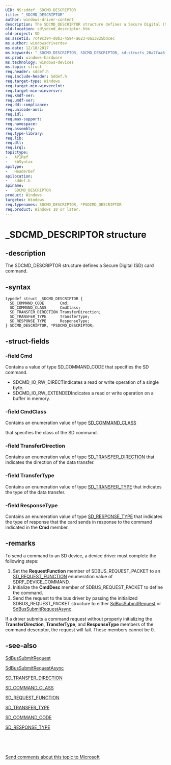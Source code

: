 ```yaml
---
UID: NS:sddef._SDCMD_DESCRIPTOR
title: "_SDCMD_DESCRIPTOR"
author: windows-driver-content
description: The SDCMD_DESCRIPTOR structure defines a Secure Digital (SD) card command.
old-location: sd\sdcmd_descriptor.htm
old-project: SD
ms.assetid: 7c49c394-d0b3-4594-a623-0a13825bdcec
ms.author: windowsdriverdev
ms.date: 12/18/2017
ms.keywords: "_SDCMD_DESCRIPTOR, SDCMD_DESCRIPTOR, sd-structs_20a7faa8-4e91-49cc-94eb-13bd584a25a3.xml, sddef/SDCMD_DESCRIPTOR, PSDCMD_DESCRIPTOR, SD.sdcmd_descriptor, sddef/PSDCMD_DESCRIPTOR, SDCMD_DESCRIPTOR structure [Buses], *PSDCMD_DESCRIPTOR, PSDCMD_DESCRIPTOR structure pointer [Buses]"
ms.prod: windows-hardware
ms.technology: windows-devices
ms.topic: struct
req.header: sddef.h
req.include-header: Sddef.h
req.target-type: Windows
req.target-min-winverclnt: 
req.target-min-winversvr: 
req.kmdf-ver: 
req.umdf-ver: 
req.ddi-compliance: 
req.unicode-ansi: 
req.idl: 
req.max-support: 
req.namespace: 
req.assembly: 
req.type-library: 
req.lib: 
req.dll: 
req.irql: 
topictype:
-	APIRef
-	kbSyntax
apitype:
-	HeaderDef
apilocation:
-	sddef.h
apiname:
-	SDCMD_DESCRIPTOR
product: Windows
targetos: Windows
req.typenames: SDCMD_DESCRIPTOR, *PSDCMD_DESCRIPTOR
req.product: Windows 10 or later.
---
```


# _SDCMD_DESCRIPTOR structure


## -description


The SDCMD_DESCRIPTOR structure defines a Secure Digital (SD) card command.


## -syntax


````
typedef struct _SDCMD_DESCRIPTOR {
  SD_COMMAND_CODE       Cmd;
  SD_COMMAND_CLASS      CmdClass;
  SD_TRANSFER_DIRECTION TransferDirection;
  SD_TRANSFER_TYPE      TransferType;
  SD_RESPONSE_TYPE      ResponseType;
} SDCMD_DESCRIPTOR, *PSDCMD_DESCRIPTOR;
````


## -struct-fields




### -field Cmd

Contains a value of type SD_COMMAND_CODE that specifies the SD command.
<ul>
<li>SDCMD_IO_RW_DIRECTIndicates a read or write operation of a single byte.

</li>
<li>SDCMD_IO_RW_EXTENDEDIndicates a read or write operation on a buffer in memory.

</li>
</ul>

### -field CmdClass

Contains an enumeration value of type <a href="https://msdn.microsoft.com/library/windows/hardware/ff538003">SD_COMMAND_CLASS</a>


that specifies the class of the SD command.


### -field TransferDirection

Contains an enumeration value of type <a href="https://msdn.microsoft.com/1e821ca5-ff65-48a1-be5c-6d776c61f166">SD_TRANSFER_DIRECTION</a> that indicates the direction of the data transfer.


### -field TransferType

Contains an enumeration value of type <a href="https://msdn.microsoft.com/library/windows/hardware/ff538045">SD_TRANSFER_TYPE</a> that indicates the type of the data transfer.


### -field ResponseType

Contains an enumeration value of type <a href="https://msdn.microsoft.com/library/windows/hardware/ff538025">SD_RESPONSE_TYPE</a> that indicates the type of response that the card sends in response to the command indicated in the <b>Cmd</b> member.


## -remarks


To send a command to an SD device, a device driver must complete the following steps:
<ol>
<li>
Set the <b>RequestFunction</b> member of SDBUS_REQUEST_PACKET to an <a href="https://msdn.microsoft.com/library/windows/hardware/ff538012">SD_REQUEST_FUNCTION</a> enumeration value of SDRF_DEVICE_COMMAND.

</li>
<li>
Initialize the <b>CmdDesc</b> member of SDBUS_REQUEST_PACKET to define the command.

</li>
<li>
Send the request to the bus driver by passing the initialized SDBUS_REQUEST_PACKET structure to either <a href="https://msdn.microsoft.com/library/windows/hardware/ff537909">SdBusSubmitRequest</a> or <a href="https://msdn.microsoft.com/library/windows/hardware/ff537914">SdBusSubmitRequestAsync</a>.

</li>
</ol>If a driver submits a command request without properly initializing the <b>TransferDirection</b>, <b>TransferType</b>, and <b>ResponseType</b> members of the command descriptor, the request will fail. These members cannot be 0.



## -see-also

<a href="https://msdn.microsoft.com/library/windows/hardware/ff537909">SdBusSubmitRequest</a>

<a href="https://msdn.microsoft.com/library/windows/hardware/ff537914">SdBusSubmitRequestAsync</a>

<a href="https://msdn.microsoft.com/1e821ca5-ff65-48a1-be5c-6d776c61f166">SD_TRANSFER_DIRECTION</a>

<a href="https://msdn.microsoft.com/library/windows/hardware/ff538003">SD_COMMAND_CLASS</a>

<a href="https://msdn.microsoft.com/library/windows/hardware/ff538012">SD_REQUEST_FUNCTION</a>

<a href="https://msdn.microsoft.com/library/windows/hardware/ff538045">SD_TRANSFER_TYPE</a>

<a href="https://msdn.microsoft.com/library/windows/hardware/ff538008">SD_COMMAND_CODE</a>

<a href="https://msdn.microsoft.com/library/windows/hardware/ff538025">SD_RESPONSE_TYPE</a>

 

 

<a href="mailto:wsddocfb@microsoft.com?subject=Documentation%20feedback [SD\buses]:%20SDCMD_DESCRIPTOR structure%20 RELEASE:%20(12/18/2017)&amp;body=%0A%0APRIVACY STATEMENT%0A%0AWe use your feedback to improve the documentation. We don't use your email address for any other purpose, and we'll remove your email address from our system after the issue that you're reporting is fixed. While we're working to fix this issue, we might send you an email message to ask for more info. Later, we might also send you an email message to let you know that we've addressed your feedback.%0A%0AFor more info about Microsoft's privacy policy, see http://privacy.microsoft.com/en-us/default.aspx." title="Send comments about this topic to Microsoft">Send comments about this topic to Microsoft</a>

